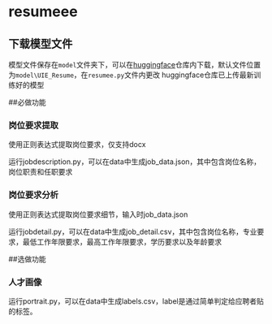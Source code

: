 # resumeee

## 下载模型文件

模型文件保存在`model`文件夹下，可以在[huggingface](https://huggingface.co/Fsadness/UIE_Resume)仓库内下载，默认文件位置为`model\UIE_Resume`，在`resumee.py`文件内更改
huggingface仓库已上传最新训练好的模型

##必做功能
### 岗位要求提取

使用正则表达式提取岗位要求，仅支持docx

运行jobdescription.py，可以在data中生成job_data.json，其中包含岗位名称，岗位职责和任职要求

### 岗位要求分析

使用正则表达式提取岗位要求细节，输入时job_data.json

运行jobdetail.py，可以在data中生成job_detail.csv，其中包含岗位名称，专业要求，最低工作年限要求，最高工作年限要求，学历要求以及年龄要求


##选做功能
### 人才画像

运行portrait.py，可以在data中生成labels.csv，label是通过简单判定给应聘者贴的标签。

